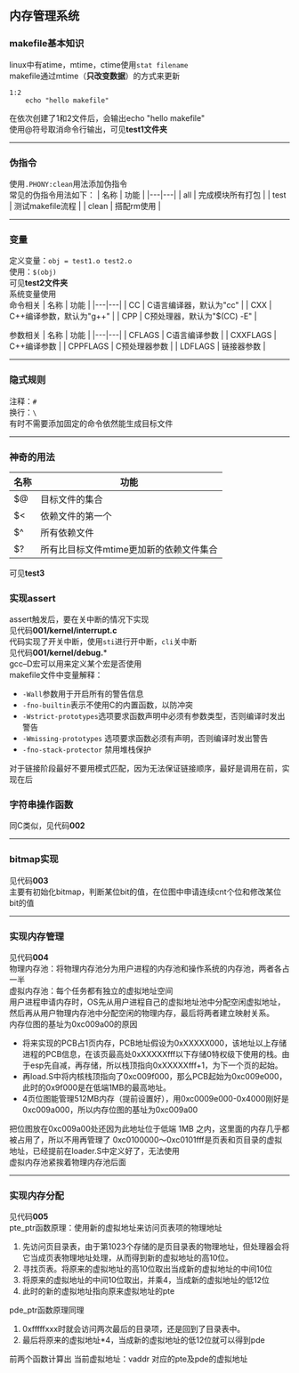 ## 内存管理系统
### makefile基本知识
linux中有atime，mtime，ctime使用`stat filename`  
makefile通过mtime（**只改变数据**）的方式来更新  
```make
1:2
	echo "hello makefile"
```
在依次创建了1和2文件后，会输出echo "hello makefile"  
使用@符号取消命令行输出，可见**test1文件夹**  

---
### 伪指令
使用`.PHONY:clean`用法添加伪指令  
常见的伪指令用法如下：
| 名称  | 功能  |
|---|---|
| all  | 完成模块所有打包  |
| test  | 测试makefile流程  |
|  clean | 搭配rm使用  |

---
### 变量
定义变量：`obj = test1.o test2.o`  
使用：`$(obj)`  
可见**test2文件夹**  
系统变量使用  
命令相关
| 名称  | 功能  |
|---|---|
| CC  | C语言编译器，默认为"cc"  |
| CXX  | C++编译参数，默认为"g++"  |
|  CPP | C预处理器，默认为"$(CC) -E"  |

参数相关
| 名称  | 功能  |
|---|---|
| CFLAGS  | C语言编译参数  |
| CXXFLAGS  | C++编译参数  |
|  CPPFLAGS | C预处理器参数  |
|  LDFLAGS | 链接器参数  |

---

### 隐式规则
注释：`#`  
换行：`\`  
有时不需要添加固定的命令依然能生成目标文件

---

### 神奇的用法
| 名称  | 功能  |
|---|---|
| $@  | 目标文件的集合  |
| $<  | 依赖文件的第一个  |
|  $^ | 所有依赖文件  |
|  $? | 所有比目标文件mtime更加新的依赖文件集合  |
可见**test3**

### 实现assert
assert触发后，要在关中断的情况下实现  
见代码**001/kernel/interrupt.c**  
代码实现了开关中断，使用`sti`进行开中断，`cli`关中断  
见代码**001/kernel/debug.***  
gcc–D宏可以用来定义某个宏是否使用  
makefile文件中变量解释：

+ `-Wall`参数用于开启所有的警告信息
+ `-fno-builtin`表示不使用C的内置函数，以防冲突
+ `-Wstrict-prototypes`选项要求函数声明中必须有参数类型，否则编译时发出警告
+ `-Wmissing-prototypes` 选项要求函数必须有声明，否则编译时发出警告
+ `-fno-stack-protector` 禁用堆栈保护

对于链接阶段最好不要用模式匹配，因为无法保证链接顺序，最好是调用在前，实现在后

### 字符串操作函数
同C类似，见代码**002**

---

### bitmap实现
见代码**003**  
主要有初始化bitmap，判断某位bit的值，在位图中申请连续cnt个位和修改某位bit的值  

---

### 实现内存管理
见代码**004**  
物理内存池：将物理内存池分为用户进程的内存池和操作系统的内存池，两者各占一半  
虚拟内存池：每个任务都有独立的虚拟地址空间  
用户进程申请内存时，OS先从用户进程自己的虚拟地址池中分配空闲虚拟地址，然后再从用户物理内存池中分配空闲的物理内存，最后将两者建立映射关系。  
内存位图的基址为0xc009a00的原因

+ 将来实现的PCB占1页内存，PCB地址假设为0xXXXXX000，该地址以上存储进程的PCB信息，在该页最高处0xXXXXXfff以下存储0特权级下使用的栈。由于esp先自减，再存储，所以栈顶指向0xXXXXXfff+1，为下一个页的起始。  
+ 再load.S中将内核栈顶指向了0xc009f000，那么PCB起始为0xc009e000，此时的0x9f000是在低端1MB的最高地址。  
+ 4页位图能管理512MB内存（提前设置好），用0xc0009e000-0x4000刚好是0xc009a000，所以内存位图的基址为0xc009a00

把位图放在0xc009a00处还因为此地址位于低端 1MB 之内，这里面的内存几乎都被占用了，所以不用再管理了
0xc0100000～0xc0101fff是页表和页目录的虚拟地址，已经提前在loader.S中定义好了，无法使用  
虚拟内存池紧挨着物理内存池后面

---
### 实现内存分配
见代码**005**  
pte_ptr函数原理：使用新的虚拟地址来访问页表项的物理地址

1. 先访问页目录表，由于第1023个存储的是页目录表的物理地址，但处理器会将它当成页表物理地址处理，从而得到新的虚拟地址的高10位。
2. 寻找页表。将原来的虚拟地址的高10位取出当成新的虚拟地址的中间10位
3. 将原来的虚拟地址的中间10位取出，并乘4，当成新的虚拟地址的低12位
4. 此时的新的虚拟地址指向原来虚拟地址的pte

pde_ptr函数原理同理

1. 0xfffffxxx时就会访问两次最后的目录项，还是回到了目录表中。
2. 最后将原来的虚拟地址*4，当成新的虚拟地址的低12位就可以得到pde

前两个函数计算出 当前虚拟地址：vaddr 对应的pte及pde的虚拟地址




